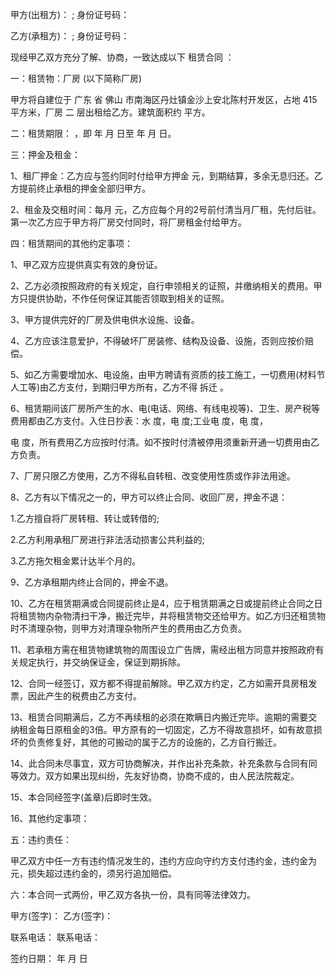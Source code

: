 
 


甲方(出租方)： ; 身份证号码：


乙方(承租方)： ; 身份证号码：


现经甲乙双方充分了解、协商，一致达成以下
租赁合同
：


一：租赁物：厂房 (以下简称厂房)


甲方将自建位于
广东
省
佛山
市南海区丹灶镇金沙上安北陈村开发区，占地 415 平方米，厂房 二 层出租给乙方。建筑面积约 平方。


二：租赁期限： ，即 年 月 日至 年 月 日。


三：押金及租金：


1、租厂押金：乙方应与签约同时付给甲方押金 元，到期结算，多余无息归还。乙方提前终止承租的押金全部归甲方。


2、租金及交租时间：每月 元，乙方应每个月的2号前付清当月厂租，先付后驻。第一次乙方应于甲方将厂房交付同时，将厂房租金付给甲方。


四：租赁期间的其他约定事项：


1、甲乙双方应提供真实有效的身份证。


2、乙方必须按照政府的有关规定，自行申领相关的证照，并缴纳相关的费用。甲方只提供协助，不作任何保证其能否领取到相关的证照。


3、甲方提供完好的厂房及供电供水设施、设备。


4、乙方应该注意爱护，不得破坏厂房装修、结构及设备、设施，否则应按价赔偿。


5、如乙方需要增加水、电设施，由甲方聘请有资质的技工施工，一切费用(材料节人工等)由乙方支付，到期归甲方所有，乙方不得
拆迁
。


6、租赁期间该厂房所产生的水、电(电话、网络、有线电视等)、卫生、房产税等费用都由乙方支付。入住日抄表：水 度，电 度;工业电 度，电 度，


电 度，所有费用乙方应按时付清。如不按时付清被停用须重新开通一切费用由乙方负责。


7、厂房只限乙方使用，乙方不得私自转租、改变使用性质或作非法用途。


8、乙方有以下情况之一的，甲方可以终止合同、收回厂房，押金不退：


1.乙方擅自将厂房转租、转让或转借的;


2.乙方利用承租厂房进行非法活动损害公共利益的;


3.乙方拖欠租金累计达半个月的。


9、乙方承租期内终止合同的，押金不退。


10、乙方在租赁期满或合同提前终止是4，应于租赁期满之日或提前终止合同之日将租赁物内杂物清扫干净，搬迁完毕，并将租赁物交还给甲方。如乙方归还租赁物时不清理杂物，则甲方对清理杂物所产生的费用由乙方负责。


11、若承租方需在租赁物建筑物的周围设立广告牌，需经出租方同意并按照政府有关规定执行，并交纳保证金，保证到期拆除。


12、合同一经签订，双方都不得提前解除。甲乙双方约定，乙方如需开具房租发票，因此产生的税费由乙方支付。


13、租赁合同期满后，乙方不再续租的必须在欺瞒日内搬迁完毕。逾期的需要交纳租金每日原租金的3倍。甲方原有的一切固定，乙方不得故意损坏，如有故意损坏的负责修复好，其他的可搬动的属于乙方的设施的，乙方自行搬迁。


14、此合同未尽事宜，双方可协商解决，并作出补充条款，补充条款与合同有同等效力。双方如果出现纠纷，先友好协商，协商不成的，由人民法院裁定。


15、本合同经签字(盖章)后即时生效。


16、其他约定事项：


五：违约责任：


甲乙双方中任一方有违约情况发生的，违约方应向守约方支付违约金，违约金为 元，损失超过违约金的，须另行追加赔偿。


六：本合同一式两份，甲乙双方各执一份，具有同等法律效力。


甲方(签字)： 乙方(签字)：


联系电话： 联系电话：


签约日期： 年 月 日
 


 

 
 
 
 
 
  


  
 

  


  


  
 
 
 
 

